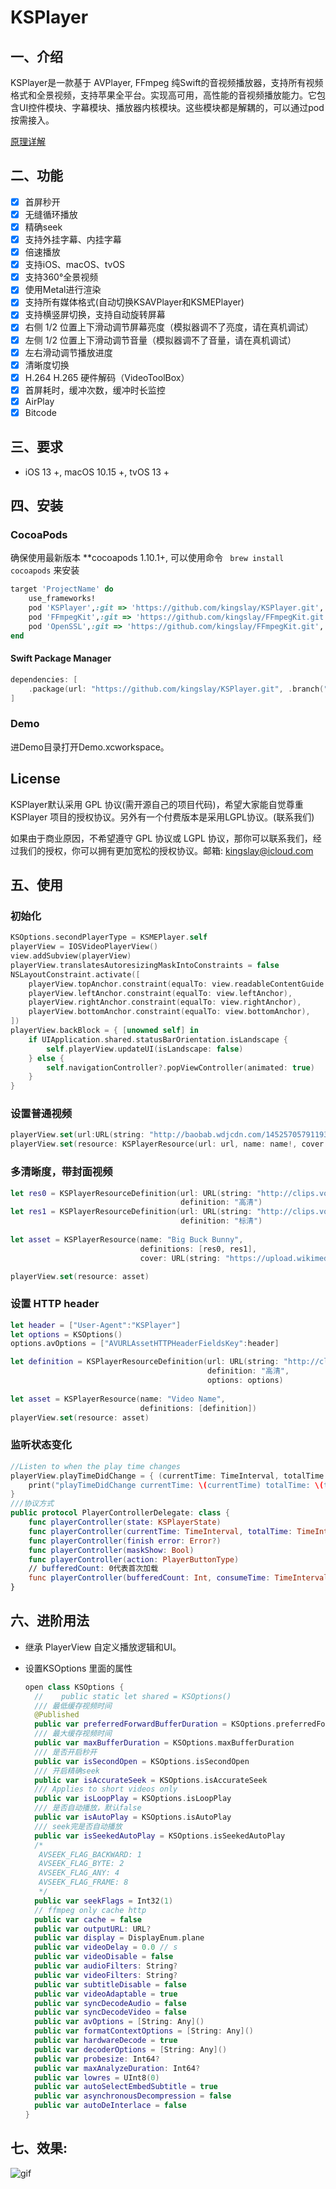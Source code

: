 # KSPlayer

## 一、介绍
KSPlayer是一款基于 AVPlayer, FFmpeg  纯Swift的音视频播放器，支持所有视频格式和全景视频，支持苹果全平台。实现高可用，高性能的音视频播放能力。它包含UI控件模块、字幕模块、播放器内核模块。这些模块都是解耦的，可以通过pod按需接入。

 [原理详解](./Documents/KSPlayer原理详解.md) 

## 二、功能
- [x] 首屏秒开
- [x] 无缝循环播放
- [x] 精确seek
- [x] 支持外挂字幕、内挂字幕
- [x] 倍速播放
- [x] 支持iOS、macOS、tvOS
- [x] 支持360°全景视频
- [x] 使用Metal进行渲染
- [x] 支持所有媒体格式(自动切换KSAVPlayer和KSMEPlayer)
- [x] 支持横竖屏切换，支持自动旋转屏幕
- [x] 右侧 1/2 位置上下滑动调节屏幕亮度（模拟器调不了亮度，请在真机调试）
- [x] 左侧 1/2 位置上下滑动调节音量（模拟器调不了音量，请在真机调试）
- [x] 左右滑动调节播放进度
- [x] 清晰度切换
- [x] H.264 H.265 硬件解码（VideoToolBox）
- [x] 首屏耗时，缓冲次数，缓冲时长监控
- [x] AirPlay
- [x] Bitcode

## 三、要求
- iOS 13 +,  macOS 10.15 +, tvOS 13 +


## 四、安装
### CocoaPods

确保使用最新版本 **cocoapods 1.10.1+, 可以使用命令 ` brew install cocoapods` 来安装

```ruby
target 'ProjectName' do
    use_frameworks!
    pod 'KSPlayer',:git => 'https://github.com/kingslay/KSPlayer.git', :branch => 'develop'
    pod 'FFmpegKit',:git => 'https://github.com/kingslay/FFmpegKit.git', :branch => 'main'
    pod 'OpenSSL',:git => 'https://github.com/kingslay/FFmpegKit.git', :branch => 'main'
end
```

#### Swift Package Manager

```swift
dependencies: [
    .package(url: "https://github.com/kingslay/KSPlayer.git", .branch("develop"))
]
```

### Demo

进Demo目录打开Demo.xcworkspace。

## License
KSPlayer默认采用 GPL 协议(需开源自己的项目代码)，希望大家能自觉尊重 KSPlayer 项目的授权协议。另外有一个付费版本是采用LGPL协议。(联系我们)

如果由于商业原因，不希望遵守 GPL 协议或 LGPL 协议，那你可以联系我们，经过我们的授权，你可以拥有更加宽松的授权协议。邮箱: kingslay@icloud.com

## 五、使用

### 初始化

```swift
KSOptions.secondPlayerType = KSMEPlayer.self
playerView = IOSVideoPlayerView()
view.addSubview(playerView)
playerView.translatesAutoresizingMaskIntoConstraints = false
NSLayoutConstraint.activate([
    playerView.topAnchor.constraint(equalTo: view.readableContentGuide.topAnchor),
    playerView.leftAnchor.constraint(equalTo: view.leftAnchor),
    playerView.rightAnchor.constraint(equalTo: view.rightAnchor),
    playerView.bottomAnchor.constraint(equalTo: view.bottomAnchor),
])
playerView.backBlock = { [unowned self] in
    if UIApplication.shared.statusBarOrientation.isLandscape {
        self.playerView.updateUI(isLandscape: false)
    } else {
        self.navigationController?.popViewController(animated: true)
    }
}
```

### 设置普通视频

```swift
playerView.set(url:URL(string: "http://baobab.wdjcdn.com/14525705791193.mp4")!)
playerView.set(resource: KSPlayerResource(url: url, name: name!, cover: URL(string: "http://img.wdjimg.com/image/video/447f973848167ee5e44b67c8d4df9839_0_0.jpeg"), subtitle: nil))
```

### 多清晰度，带封面视频

```swift
let res0 = KSPlayerResourceDefinition(url: URL(string: "http://clips.vorwaerts-gmbh.de/big_buck_bunny.mp4")!,
                                      definition: "高清")
let res1 = KSPlayerResourceDefinition(url: URL(string: "http://clips.vorwaerts-gmbh.de/big_buck_bunny.mp4")!,
                                      definition: "标清")
   
let asset = KSPlayerResource(name: "Big Buck Bunny",
                             definitions: [res0, res1],
                             cover: URL(string: "https://upload.wikimedia.org/wikipedia/commons/thumb/c/c5/Big_buck_bunny_poster_big.jpg/848px-Big_buck_bunny_poster_big.jpg"))

playerView.set(resource: asset)
```
### 设置 HTTP header

```swift
let header = ["User-Agent":"KSPlayer"]
let options = KSOptions()
options.avOptions = ["AVURLAssetHTTPHeaderFieldsKey":header]

let definition = KSPlayerResourceDefinition(url: URL(string: "http://clips.vorwaerts-gmbh.de/big_buck_bunny.mp4")!,
                                            definition: "高清",
                                            options: options)
  
let asset = KSPlayerResource(name: "Video Name",
                             definitions: [definition])
playerView.set(resource: asset)
```

### 监听状态变化
```swift
//Listen to when the play time changes
playerView.playTimeDidChange = { (currentTime: TimeInterval, totalTime: TimeInterval) in
    print("playTimeDidChange currentTime: \(currentTime) totalTime: \(totalTime)")
}
///协议方式
public protocol PlayerControllerDelegate: class {
    func playerController(state: KSPlayerState)
    func playerController(currentTime: TimeInterval, totalTime: TimeInterval)
    func playerController(finish error: Error?)
    func playerController(maskShow: Bool)
    func playerController(action: PlayerButtonType)
    // bufferedCount: 0代表首次加载
    func playerController(bufferedCount: Int, consumeTime: TimeInterval)
}
```



## 六、进阶用法
- 继承 PlayerView 自定义播放逻辑和UI。

- 设置KSOptions 里面的属性

  ```swift
  open class KSOptions {
    //    public static let shared = KSOptions()
    /// 最低缓存视频时间
    @Published 
    public var preferredForwardBufferDuration = KSOptions.preferredForwardBufferDuration
    /// 最大缓存视频时间
    public var maxBufferDuration = KSOptions.maxBufferDuration
    /// 是否开启秒开
    public var isSecondOpen = KSOptions.isSecondOpen
    /// 开启精确seek
    public var isAccurateSeek = KSOptions.isAccurateSeek
    /// Applies to short videos only
    public var isLoopPlay = KSOptions.isLoopPlay
    /// 是否自动播放，默认false
    public var isAutoPlay = KSOptions.isAutoPlay
    /// seek完是否自动播放
    public var isSeekedAutoPlay = KSOptions.isSeekedAutoPlay
    /*
     AVSEEK_FLAG_BACKWARD: 1
     AVSEEK_FLAG_BYTE: 2
     AVSEEK_FLAG_ANY: 4
     AVSEEK_FLAG_FRAME: 8
     */
    public var seekFlags = Int32(1)
    // ffmpeg only cache http
    public var cache = false
    public var outputURL: URL?
    public var display = DisplayEnum.plane
    public var videoDelay = 0.0 // s
    public var videoDisable = false
    public var audioFilters: String?
    public var videoFilters: String?
    public var subtitleDisable = false
    public var videoAdaptable = true
    public var syncDecodeAudio = false
    public var syncDecodeVideo = false
    public var avOptions = [String: Any]()
    public var formatContextOptions = [String: Any]()
    public var hardwareDecode = true
    public var decoderOptions = [String: Any]()
    public var probesize: Int64?
    public var maxAnalyzeDuration: Int64?
    public var lowres = UInt8(0)
    public var autoSelectEmbedSubtitle = true
    public var asynchronousDecompression = false
    public var autoDeInterlace = false
  }
  ```


## 七、效果:

![gif](./Demo/demo.gif)

